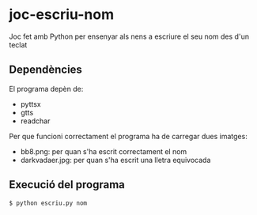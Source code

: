 # joc-escriu-nom
Joc fet amb Python per ensenyar als nens a escriure el seu nom des d'un teclat

## Dependències
El programa depèn de:
* pyttsx
* gtts
* readchar

Per que funcioni correctament el programa ha de carregar dues imatges:
* bb8.png: per quan s'ha escrit correctament el nom
* darkvadaer.jpg: per quan s'ha escrit una lletra equivocada

## Execució del programa
```
$ python escriu.py nom
```
